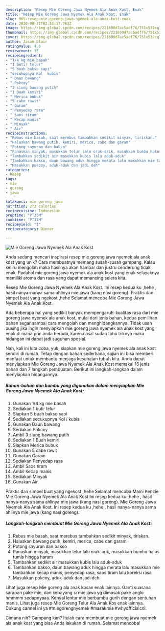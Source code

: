 ```yaml
---
description: "Resep Mie Goreng Jawa Nyemek Ala Anak Kost, Enak"
title: "Resep Mie Goreng Jawa Nyemek Ala Anak Kost, Enak"
slug: 965-resep-mie-goreng-jawa-nyemek-ala-anak-kost-enak
date: 2020-08-31T02:53:17.763Z
image: https://img-global.cpcdn.com/recipes/221690d7ac5adf76/751x532cq70/mie-goreng-jawa-nyemek-ala-anak-kost-foto-resep-utama.jpg
thumbnail: https://img-global.cpcdn.com/recipes/221690d7ac5adf76/751x532cq70/mie-goreng-jawa-nyemek-ala-anak-kost-foto-resep-utama.jpg
cover: https://img-global.cpcdn.com/recipes/221690d7ac5adf76/751x532cq70/mie-goreng-jawa-nyemek-ala-anak-kost-foto-resep-utama.jpg
author: Jason Blair
ratingvalue: 4.6
reviewcount: 15
recipeingredient:
- "1/4 kg mie basah"
- "1 butir telur"
- "5 buah bakso sapi"
- "secukupnya Kol  kubis"
- " Daun bawang"
- " Pokcoy"
- "3 siung bawang putih"
- "1 Buah kemiri"
- " Merica bubuk"
- "5 cabe rawit"
- " Garam"
- " Penyedap rasa"
- " Saos tiram"
- " Kecap manis"
- " Minyak"
- " Air"
recipeinstructions:
- "Rebus mie basah, saat merebus tambahkan sedikit minyak, tiriskan."
- "Haluskan bawang putih, kemiri, merica, cabe dan garam"
- "Potong sayuran dan bakso"
- "Panaskan minyak, masukkan telur lalu orak-arik, masukkan bumbu halus tumis hingga harum"
- "Tambahkan sedikit air masukkan kubis lalu aduk-aduk"
- "Tambahkan bakso, daun bawang aduk hingga merata lalu masukkan mie tambahkan kecap manis, penyedap rasa, saos tiram lalu koreksi rasa"
- "Masukkan pokcoy, aduk-aduk dan jadi deh"
categories:
- Resep
tags:
- mie
- goreng
- jawa

katakunci: mie goreng jawa 
nutrition: 273 calories
recipecuisine: Indonesian
preptime: "PT35M"
cooktime: "PT37M"
recipeyield: "1"
recipecategory: Dinner

---
```



![Mie Goreng Jawa Nyemek Ala Anak Kost](https://img-global.cpcdn.com/recipes/221690d7ac5adf76/751x532cq70/mie-goreng-jawa-nyemek-ala-anak-kost-foto-resep-utama.jpg)

Anda sedang mencari inspirasi resep mie goreng jawa nyemek ala anak kost yang unik? Cara membuatnya memang susah-susah gampang. Kalau keliru mengolah maka hasilnya akan hambar dan justru cenderung tidak enak. Padahal mie goreng jawa nyemek ala anak kost yang enak selayaknya memiliki aroma dan rasa yang dapat memancing selera kita.

Resep Mie Goreng Jawa Nyemek Ala Anak Kost. Ini resep kedua ku ,hehe , hasil nanya-nanya sama ahlinya mie jawa (kang nasi goreng). Praktis dan simpel buat yang ngekost ,hehe Selamat mencoba Mie Goreng Jawa Nyemek Ala Anak Kost.

Ada beberapa hal yang sedikit banyak mempengaruhi kualitas rasa dari mie goreng jawa nyemek ala anak kost, mulai dari jenis bahan, kedua pemilihan bahan segar sampai cara mengolah dan menghidangkannya. Tidak usah pusing jika ingin menyiapkan mie goreng jawa nyemek ala anak kost yang enak di mana pun anda berada, karena asal sudah tahu triknya maka hidangan ini dapat jadi suguhan spesial.


Nah, kali ini kita coba, yuk, siapkan mie goreng jawa nyemek ala anak kost sendiri di rumah. Tetap dengan bahan sederhana, sajian ini bisa memberi manfaat untuk membantu menjaga kesehatan tubuh kita. Anda dapat menyiapkan Mie Goreng Jawa Nyemek Ala Anak Kost memakai 16 jenis bahan dan 7 langkah pembuatan. Berikut ini langkah-langkah dalam menyiapkan hidangannya.

<!--inarticleads1-->

##### Bahan-bahan dan bumbu yang digunakan dalam menyiapkan Mie Goreng Jawa Nyemek Ala Anak Kost:

1. Gunakan 1/4 kg mie basah
1. Sediakan 1 butir telur
1. Siapkan 5 buah bakso sapi
1. Sediakan secukupnya Kol / kubis
1. Gunakan  Daun bawang
1. Sediakan  Pokcoy
1. Ambil 3 siung bawang putih
1. Sediakan 1 Buah kemiri
1. Siapkan  Merica bubuk
1. Gunakan 5 cabe rawit
1. Gunakan  Garam
1. Sediakan  Penyedap rasa
1. Ambil  Saos tiram
1. Ambil  Kecap manis
1. Sediakan  Minyak
1. Gunakan  Air


Praktis dan simpel buat yang ngekost ,hehe Selamat mencoba Mami Kenzie. Mie Goreng Jawa Nyemek Ala Anak Kost Ini resep kedua ku ,hehe , hasil nanya-nanya sama ahlinya mie jawa (kang nasi goreng). Mie Goreng Jawa Nyemek Ala Anak Kost. Ini resep kedua ku ,hehe , hasil nanya-nanya sama ahlinya mie jawa (kang nasi goreng). 

<!--inarticleads2-->

##### Langkah-langkah membuat Mie Goreng Jawa Nyemek Ala Anak Kost:

1. Rebus mie basah, saat merebus tambahkan sedikit minyak, tiriskan.
1. Haluskan bawang putih, kemiri, merica, cabe dan garam
1. Potong sayuran dan bakso
1. Panaskan minyak, masukkan telur lalu orak-arik, masukkan bumbu halus tumis hingga harum
1. Tambahkan sedikit air masukkan kubis lalu aduk-aduk
1. Tambahkan bakso, daun bawang aduk hingga merata lalu masukkan mie tambahkan kecap manis, penyedap rasa, saos tiram lalu koreksi rasa
1. Masukkan pokcoy, aduk-aduk dan jadi deh


Lihat juga resep Mie goreng ala anak kosan enak lainnya. Ganti suasana sarapan pake mie, dan kebayang si mie jawa yg dimasak pake anglo hmmmm sedapnyaaa. Kenyal lentur mie berbumbu gurih dengan sentuhan manis. Lihat juga resep Mie Goreng Telur Ala Anak Kos enak lainnya. Dukung cannel ini ya #miegorengnyemek #masakmie #whyofficialcnl. 

Gimana nih? Gampang kan? Itulah cara membuat mie goreng jawa nyemek ala anak kost yang bisa Anda lakukan di rumah. Selamat mencoba!
